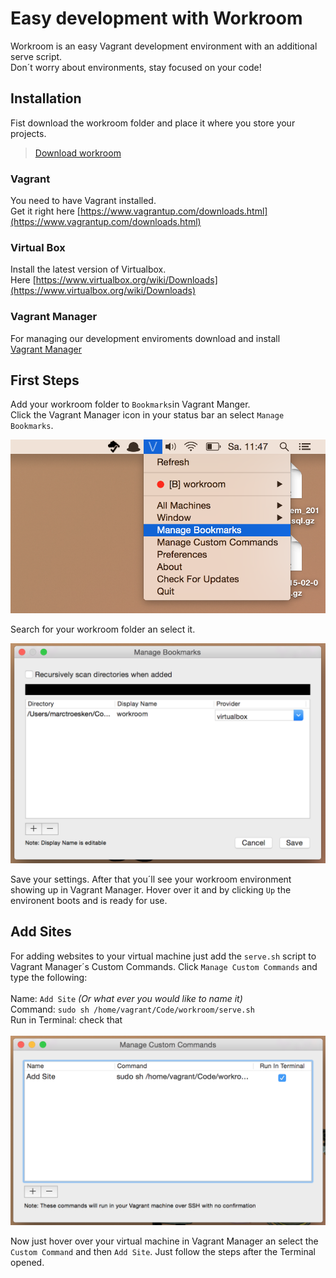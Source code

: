 # Easy development with Workroom
Workroom is an easy Vagrant development environment with an additional serve script. <br />
Don´t worry about environments, stay focused on your code!

## Installation
Fist download the workroom folder and place it where you store your projects.
> [Download workroom](https://github.com/MarcTroesken/workroom/archive/v1.0.zip)

### Vagrant
You need to have Vagrant installed. <br />
Get it right here [https://www.vagrantup.com/downloads.html](https://www.vagrantup.com/downloads.html)

### Virtual Box
Install the latest version of Virtualbox. <br />
Here [https://www.virtualbox.org/wiki/Downloads](https://www.virtualbox.org/wiki/Downloads)

### Vagrant Manager
For managing our development enviroments download and install<br />
[Vagrant Manager](https://github.com/lanayotech/vagrant-manager/releases/download/2.3.0/vagrant-manager-2.3.0.dmg)

## First Steps
Add your workroom folder to `Bookmarks`in Vagrant Manger. <br />
Click the Vagrant Manager icon in your status bar an select `Manage Bookmarks`. <br />

![Bookmarks](assets/bookmarks.png)

Search for your workroom folder an select it.

![Bookmakrs2](assets/bookmarks2.png)

Save your settings. After that you´ll see your workroom environment showing up in Vagrant Manager.
Hover over it and by clicking `Up` the environent boots and is ready for use.

## Add Sites
For adding websites to your virtual machine just add the `serve.sh` script to Vagrant Manager´s Custom Commands. Click `Manage Custom Commands` and type the following: <br />
<br />
Name: `Add Site` _(Or what ever you would like to name it)_ <br />
Command: `sudo sh /home/vagrant/Code/workroom/serve.sh` <br />
Run in Terminal: check that
<br /><br />
![Commands](assets/command.png)
<br />

Now just hover over your virtual machine in Vagrant Manager an select the `Custom Command` and then
`Add Site`. Just follow the steps after the Terminal opened.



